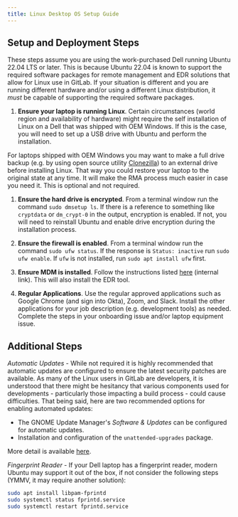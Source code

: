 ```yaml
---
title: Linux Desktop OS Setup Guide
---
```


## Setup and Deployment Steps

These steps assume you are using the work-purchased Dell running Ubuntu 22.04 LTS or later. This is because Ubuntu 22.04 is known to support the required software packages for remote management and EDR solutions that allow for Linux use in GitLab. If your situation is different and you are running different hardware and/or using a different Linux distribution, it _must_ be capable of supporting the required software packages.

1. **Ensure your laptop is running Linux**. Certain circumstances (world region and availability of hardware) might require the self installation of Linux on a Dell that was shipped with OEM Windows. If this is the case, you will need to set up a USB drive with Ubuntu and perform the installation.

For laptops shipped with OEM Windows you may want to make a full drive backup (e.g. by using open source utility [Clonezilla](https://clonezilla.org/)) to an external drive before installing Linux. That way you could restore your laptop to the original state at any time. It will make the RMA process much easier in case you need it. This is optional and not required.

1. **Ensure the hard drive is encrypted**. From a terminal window run the command `sudo dmsetup ls`. If there is a reference to something like `cryptdata` or `dm_crypt-0` in the output, encryption is enabled. If not, you will need to reinstall Ubuntu and enable drive encryption during the installation process.

1. **Ensure the firewall is enabled**. From a terminal window run the command `sudo ufw status`. If the response is `Status: inactive` run `sudo ufw enable`. If `ufw` is not installed, run `sudo apt install ufw` first.

1. **Ensure MDM is installed**. Follow the instructions listed [here](https://internal.gitlab.com/handbook/security/corporate/tooling/fleet/#enrolling-in-fleet) (internal link). This will also install the EDR tool.

1. **Regular Applications**. Use the regular approved applications such as Google Chrome (and sign into Okta), Zoom, and Slack. Install the other applications for your job description (e.g. development tools) as needed. Complete the steps in your onboarding issue and/or laptop equipment issue.

## Additional Steps

_Automatic Updates_ - While not required it is highly recommended that automatic updates are configured to ensure the latest security patches are available. As many of the Linux users in GitLab are developers, it is understood that there might be hesitancy that various components used for developments - particularly those impacting a build process - could cause difficulties. That being said, here are two recommended options for enabling automated updates:

- The GNOME Update Manager's _Software & Updates_ can be configured for automatic updates.
- Installation and configuration of the `unattended-upgrades` package.

More detail is available [here](https://help.ubuntu.com/community/AutomaticSecurityUpdates).

_Fingerprint Reader_ - If your Dell laptop has a fingerprint reader, modern Ubuntu may support it out of the box, if not consider the following steps (YMMV, it may require another solution):

```bash
sudo apt install libpam-fprintd
sudo systemctl status fprintd.service
sudo systemctl restart fprintd.service
```
